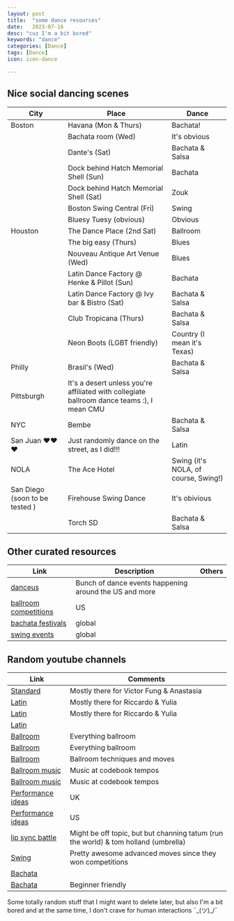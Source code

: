 ```yaml
---
layout: post
title:  "some dance resources"
date:   2023-07-16
desc: "cuz I'm a bit bored"
keywords: "dance"
categories: [Dance]
tags: [Dance]
icon: icon-dance

---
```


## Nice social dancing scenes 

| City        | Place                    | Dance        |
| ----------- | ------------------------ | ------------ |
| Boston      | Havana (Mon & Thurs)     | Bachata!     |
|             | Bachata room (Wed)       | It's obvious |
|             | Dante's (Sat)                 | Bachata & Salsa         |
|             | Dock behind Hatch Memorial Shell (Sun)  | Bachata   |
|             | Dock behind Hatch Memorial Shell (Sat)  | Zouk      |
|             | Boston Swing Central (Fri) | Swing      |
|             | Bluesy Tuesy (obvious)     | Obvious    |
| Houston     | The Dance Place (2nd Sat)  | Ballroom   |
|             | The big easy (Thurs)       | Blues      |
|             | Nouveau Antique Art Venue (Wed)      | Blues   |
|             | Latin Dance Factory @ Henke & Pillot (Sun)      | Bachata   |
|             | Latin Dance Factory @ Ivy bar & Bistro (Sat)      | Bachata & Salsa  |
|             | Club Tropicana (Thurs)      | Bachata & Salsa  |
|             | Neon Boots (LGBT friendly)      | Country (I mean it's Texas)  |
| Philly      | Brasil's (Wed)      | Bachata & Salsa  |
| Pittsburgh  | It's a desert unless you're affiliated with collegiate ballroom dance teams :), I mean CMU   |    |
| NYC         | Bembe      | Bachata & Salsa  |
| San Juan ❤️❤️❤️| Just randomly dance on the street, as I did!!!     | Latin  |
| NOLA        | The Ace Hotel     | Swing (it's NOLA, of course, Swing!)    |
| San Diego (soon to be tested )        | Firehouse Swing Dance      | It's obivious  |
|              | Torch SD     | Bachata & Salsa  |



## Other curated resources

| Link                         |  Description                   | Others    |
| -----------------------------| ------------------------ | ------------ |
| [danceus](https://www.danceus.org/events/)  | Bunch of dance events happening around the US and more   |   |
| [ballroom competitions](https://www.ndca.org/pages/calendar/)          | US   | |
| [bachata festivals](https://www.danceplace.com/events/in/2022/Bachata//)           | global                  |        |
| [swing events](https://www.worldsdc.com/events/)           | global |    |



## Random youtube channels 
| Link                         |  Comments                 |
| -----------------------------| ------------------------------ | 
| [Standard](https://www.youtube.com/@37even)  | Mostly there for Victor Fung & Anastasia     |
| [Latin](https://www.youtube.com/@yuliafan1)   | Mostly there for Riccardo & Yulia    | 
| [Latin](https://www.youtube.com/@hiptwisted)   | Mostly there for Riccardo & Yulia    | 
| [Latin](https://www.youtube.com/@MariusMutin)   |    | 
| [Ballroom](https://www.youtube.com/@DanceSportTotal)           | Everything ballroom                |   
| [Ballroom](https://www.youtube.com/@dancesport_ru)             | Everything ballroom |   
| [Ballroom](https://www.youtube.com/@TheWDSFAcademy)             | Ballroom techniques and moves |   
| [Ballroom music](https://www.youtube.com/@BestBallroomMusic1)   | Music at codebook tempos |
| [Ballroom music](https://www.youtube.com/@dancesportdjice)  | Music at codebook tempos |
| [Performance ideas](https://www.youtube.com/@bbcstrictly)  | UK |
| [Performance ideas](https://www.youtube.com/@dancingwiththestars)  | US |
| [lip sync battle](https://www.youtube.com/@LipSyncBattle)  | Might be off topic, but but channing tatum (run the world) & tom holland (umbrella)|
| [Swing](https://www.youtube.com/@sondretanya) | Pretty awesome advanced moves since they won competitions |
| [Bachata](https://www.youtube.com/@LuisyAndreaOfficial) |  |
| [Bachata](https://www.youtube.com/@RobertoyMagdalena) | Beginner friendly |




Some totally random stuff that I might want to delete later, but also I'm a bit bored and at the same time, I don't crave for human interactions ¯\_(ツ)_/¯



